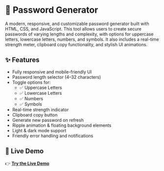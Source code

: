 # 🔐 Password Generator

A modern, responsive, and customizable password generator built with HTML, CSS, and JavaScript.
This tool allows users to create secure passwords of varying lengths and complexity, with options for uppercase letters, lowercase letters, numbers, and symbols. It also includes a real-time strength meter, clipboard copy functionality, and stylish UI animations.

## ✨ Features

- Fully responsive and mobile-friendly UI
- Password length selector (4–32 characters)
- Toggle options for:
    - ✅ Uppercase Letters
    - ✅ Lowercase Letters
    - ✅ Numbers
    - ✅ Symbols
- Real-time strength indicator
- Clipboard copy button
- Generate new password on refresh
- Ripple animation & floating background elements
- Light & dark mode support
- Friendly error handling and notifications

## 🚀 Live Demo
👉 [**Try the Live Demo**](https://lorainecastro.github.io/password-generator/)